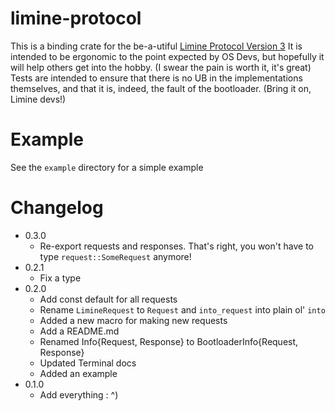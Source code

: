 # limine-protocol
This is a binding crate for the be-a-utiful [Limine Protocol Version 3](https://github.com/limine-bootloader/limine/blob/trunk/PROTOCOL.md)
It is intended to be ergonomic to the point expected by OS Devs, but hopefully it will help others get into the hobby. (I swear the pain is worth it, it's great)
Tests are intended to ensure that there is no UB in the implementations themselves, and that it is, indeed, the fault of the bootloader. (Bring it on, Limine devs!)

# Example
See the `example` directory for a simple example

# Changelog
* 0.3.0
    * Re-export requests and responses. That's right, you won't have to type `request::SomeRequest` anymore!
* 0.2.1
    * Fix a type
* 0.2.0
    * Add const default for all requests
    * Rename `LimineRequest` to `Request` and `into_request` into plain ol' `into`
    * Added a new macro for making new requests
    * Add a README.md
    * Renamed Info{Request, Response} to BootloaderInfo{Request, Response}
    * Updated Terminal docs 
    * Added an example
* 0.1.0
    * Add everything : ^)